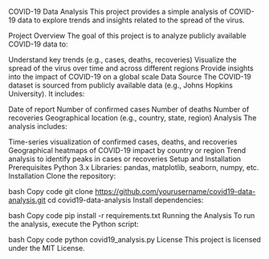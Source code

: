 COVID-19 Data Analysis
This project provides a simple analysis of COVID-19 data to explore trends and insights related to the spread of the virus.

Project Overview
The goal of this project is to analyze publicly available COVID-19 data to:

Understand key trends (e.g., cases, deaths, recoveries)
Visualize the spread of the virus over time and across different regions
Provide insights into the impact of COVID-19 on a global scale
Data Source
The COVID-19 dataset is sourced from publicly available data (e.g., Johns Hopkins University). It includes:

Date of report
Number of confirmed cases
Number of deaths
Number of recoveries
Geographical location (e.g., country, state, region)
Analysis
The analysis includes:

Time-series visualization of confirmed cases, deaths, and recoveries
Geographical heatmaps of COVID-19 impact by country or region
Trend analysis to identify peaks in cases or recoveries
Setup and Installation
Prerequisites
Python 3.x
Libraries: pandas, matplotlib, seaborn, numpy, etc.
Installation
Clone the repository:

bash
Copy code
git clone https://github.com/yourusername/covid19-data-analysis.git
cd covid19-data-analysis
Install dependencies:

bash
Copy code
pip install -r requirements.txt
Running the Analysis
To run the analysis, execute the Python script:

bash
Copy code
python covid19_analysis.py
License
This project is licensed under the MIT License.

